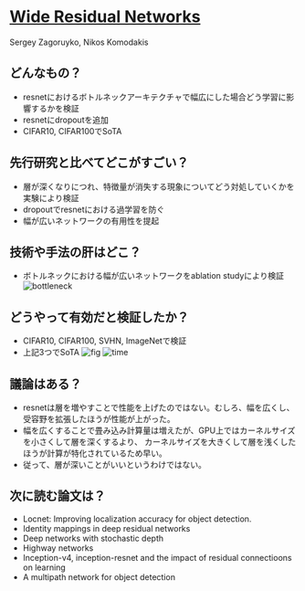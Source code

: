 # [Wide Residual Networks](https://arxiv.org/abs/1605.07146)
Sergey Zagoruyko, Nikos Komodakis

## どんなもの？
* resnetにおけるボトルネックアーキテクチャで幅広にした場合どう学習に影響するかを検証
* resnetにdropoutを追加
* CIFAR10, CIFAR100でSoTA
## 先行研究と比べてどこがすごい？
* 層が深くなりにつれ、特徴量が消失する現象についてどう対処していくかを実験により検証
* dropoutでresnetにおける過学習を防ぐ
* 幅が広いネットワークの有用性を提起

## 技術や手法の肝はどこ？
* ボトルネックにおける幅が広いネットワークをablation studyにより検証
![bottleneck](https://github.com/Swall0w/thesis/blob/master/img/10.1.png)
## どうやって有効だと検証したか？
* CIFAR10, CIFAR100, SVHN, ImageNetで検証
* 上記3つでSoTA
![fig](https://github.com/Swall0w/thesis/blob/master/img/10.2.png)
![time](https://github.com/Swall0w/thesis/blob/master/img/10.3.png)
## 議論はある？
* resnetは層を増やすことで性能を上げたのではない。むしろ、幅を広くし、受容野を拡張したほうが性能が上がった。
* 幅を広くすることで畳み込み計算量は増えたが、GPU上ではカーネルサイズを小さくして層を深くするより、
カーネルサイズを大きくして層を浅くしたほうが計算が特化されているため早い。
* 従って、層が深いことがいいというわけではない。

## 次に読む論文は？
* Locnet: Improving localization accuracy for object detection.
* Identity mappings in deep residual networks
* Deep networks with stochastic depth
* Highway networks
* Inception-v4, inception-resnet and the impact of residual connectioons on learning
* A multipath network for object detection
